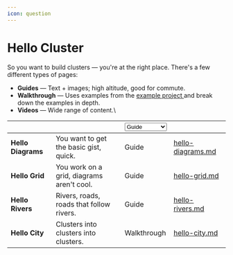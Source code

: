 ```yaml
---
icon: question
---
```


# Hello Cluster

So you want to build clusters — you're at the right place. There's a few different types of pages:

* **Guides** — Text + images; high altitude, good for commute.
* **Walkthrough** — Uses examples from the [example project ](../../../basics/quickstart/example-project.md)and break down the examples in depth.
* **Videos** — Wide range of content.\


<table data-view="cards"><thead><tr><th></th><th></th><th><select><option value="LqJ23CUru9BE" label="Guide" color="blue"></option><option value="DRmuerBjYama" label="Walkthrough" color="blue"></option></select></th><th data-hidden data-card-target data-type="content-ref"></th></tr></thead><tbody><tr><td><strong>Hello Diagrams</strong></td><td>You want to get the basic gist, quick.</td><td><span data-option="LqJ23CUru9BE">Guide</span></td><td><a href="hello-diagrams.md">hello-diagrams.md</a></td></tr><tr><td><strong>Hello Grid</strong></td><td>You work on a grid, diagrams aren't cool.</td><td><span data-option="LqJ23CUru9BE">Guide</span></td><td><a href="hello-grid.md">hello-grid.md</a></td></tr><tr><td><strong>Hello Rivers</strong></td><td>Rivers, roads, roads that follow rivers.</td><td><span data-option="LqJ23CUru9BE">Guide</span></td><td><a href="hello-rivers.md">hello-rivers.md</a></td></tr><tr><td><strong>Hello City</strong></td><td>Clusters into clusters into clusters.</td><td><span data-option="DRmuerBjYama">Walkthrough</span></td><td><a href="hello-city.md">hello-city.md</a></td></tr></tbody></table>
